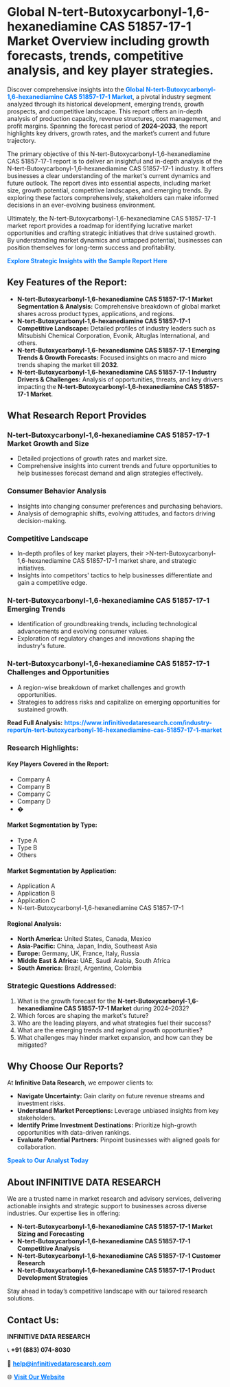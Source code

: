 <h1>Global N-tert-Butoxycarbonyl-1,6-hexanediamine CAS 51857-17-1 Market Overview including growth forecasts, trends, competitive analysis, and key player strategies.</h1>
<p>
Discover comprehensive insights into the 
<a href="https://www.infinitivedataresearch.com/industry-report/n-tert-butoxycarbonyl-16-hexanediamine-cas-51857-17-1-market" rel="dofollow" style="color: #007BFF; text-decoration: none;"><strong>Global N-tert-Butoxycarbonyl-1,6-hexanediamine CAS 51857-17-1 Market</strong></a>, a pivotal industry segment analyzed through its historical development, emerging trends, growth prospects, and competitive landscape. This report offers an in-depth analysis of production capacity, revenue structures, cost management, and profit margins. Spanning the forecast period of <strong>2024–2033</strong>, the report highlights key drivers, growth rates, and the market’s current and future trajectory.
</p>
<p>
The primary objective of this N-tert-Butoxycarbonyl-1,6-hexanediamine CAS 51857-17-1 report is to deliver an insightful and in-depth analysis of the N-tert-Butoxycarbonyl-1,6-hexanediamine CAS 51857-17-1 industry. It offers businesses a clear understanding of the market's current dynamics and future outlook. The report dives into essential aspects, including market size, growth potential, competitive landscapes, and emerging trends. By exploring these factors comprehensively, stakeholders can make informed decisions in an ever-evolving business environment.
</p>
<p>
Ultimately, the N-tert-Butoxycarbonyl-1,6-hexanediamine CAS 51857-17-1 market report provides a roadmap for identifying lucrative market opportunities and crafting strategic initiatives that drive sustained growth. By understanding market dynamics and untapped potential, businesses can position themselves for long-term success and profitability.
</p>
<p>
<a href="https://www.infinitivedataresearch.com/request-sample/reportId=103480" style="color: #007BFF; text-decoration: none;"><strong>Explore Strategic Insights with the Sample Report Here</strong></a>
</p>

<h2>Key Features of the Report:</h2>
<ul>
<li><strong>N-tert-Butoxycarbonyl-1,6-hexanediamine CAS 51857-17-1 Market Segmentation & Analysis:</strong> Comprehensive breakdown of global market shares across product types, applications, and regions.</li>
<li><strong>N-tert-Butoxycarbonyl-1,6-hexanediamine CAS 51857-17-1 Competitive Landscape:</strong> Detailed profiles of industry leaders such as Mitsubishi Chemical Corporation, Evonik, Altuglas International, and others.</li>
<li><strong>N-tert-Butoxycarbonyl-1,6-hexanediamine CAS 51857-17-1 Emerging Trends & Growth Forecasts:</strong> Focused insights on macro and micro trends shaping the market till <strong>2032</strong>.</li>
<li><strong>N-tert-Butoxycarbonyl-1,6-hexanediamine CAS 51857-17-1 Industry Drivers & Challenges:</strong> Analysis of opportunities, threats, and key drivers impacting the <strong>N-tert-Butoxycarbonyl-1,6-hexanediamine CAS 51857-17-1 Market</strong>.</li>
</ul>

<h2>What Research Report Provides</h2>
<h3>N-tert-Butoxycarbonyl-1,6-hexanediamine CAS 51857-17-1 Market Growth and Size</h3>
<ul>
<li>Detailed projections of growth rates and market size.</li>
<li>Comprehensive insights into current trends and future opportunities to help businesses forecast demand and align strategies effectively.</li>
</ul>

<h3>Consumer Behavior Analysis</h3>
<ul>
<li>Insights into changing consumer preferences and purchasing behaviors.</li>
<li>Analysis of demographic shifts, evolving attitudes, and factors driving decision-making.</li>
</ul>

<h3>Competitive Landscape</h3>
<ul>
<li>In-depth profiles of key market players, their >N-tert-Butoxycarbonyl-1,6-hexanediamine CAS 51857-17-1 market share, and strategic initiatives.</li>
<li>Insights into competitors' tactics to help businesses differentiate and gain a competitive edge.</li>
</ul>

<h3>N-tert-Butoxycarbonyl-1,6-hexanediamine CAS 51857-17-1 Emerging Trends</h3>
<ul>
<li>Identification of groundbreaking trends, including technological advancements and evolving consumer values.</li>
<li>Exploration of regulatory changes and innovations shaping the industry's future.</li>
</ul>

<h3>N-tert-Butoxycarbonyl-1,6-hexanediamine CAS 51857-17-1 Challenges and Opportunities</h3>
<ul>
<li>A region-wise breakdown of market challenges and growth opportunities.</li>
<li>Strategies to address risks and capitalize on emerging opportunities for sustained growth.</li>
</ul>
<p><strong>Read Full Analysis:</strong> <a href="https://www.infinitivedataresearch.com/industry-report/n-tert-butoxycarbonyl-16-hexanediamine-cas-51857-17-1-market" rel="dofollow" style="color: #007BFF; text-decoration: none;"><strong>https://www.infinitivedataresearch.com/industry-report/n-tert-butoxycarbonyl-16-hexanediamine-cas-51857-17-1-market</strong></a></p>
<h3>Research Highlights:</h3>
<h4>Key Players Covered in the Report:</h4>
<ul><li>Company A</li><li>Company B</li><li>Company C</li><li>Company D</li><li>�</li></ul>
<h4>Market Segmentation by Type:</h4>
<ul><li>Type A</li><li>Type B</li><li>Others</li></ul>
<h4>Market Segmentation by Application:</h4>
<ul><li>Application A</li><li>Application B</li><li>Application C</li><li>N-tert-Butoxycarbonyl-1,6-hexanediamine CAS 51857-17-1</li></ul>

<h4>Regional Analysis:</h4>
<ul>
<li><strong>North America:</strong> United States, Canada, Mexico</li>
<li><strong>Asia-Pacific:</strong> China, Japan, India, Southeast Asia</li>
<li><strong>Europe:</strong> Germany, UK, France, Italy, Russia</li>
<li><strong>Middle East & Africa:</strong> UAE, Saudi Arabia, South Africa</li>
<li><strong>South America:</strong> Brazil, Argentina, Colombia</li>
</ul>

<h3>Strategic Questions Addressed:</h3>
<ol>
<li>What is the growth forecast for the <strong>N-tert-Butoxycarbonyl-1,6-hexanediamine CAS 51857-17-1 Market</strong> during 2024–2032?</li>
<li>Which forces are shaping the market's future?</li>
<li>Who are the leading players, and what strategies fuel their success?</li>
<li>What are the emerging trends and regional growth opportunities?</li>
<li>What challenges may hinder market expansion, and how can they be mitigated?</li>
</ol>

<h2>Why Choose Our Reports?</h2>
<p>At <strong>Infinitive Data Research</strong>, we empower clients to:</p>
<ul>
<li><strong>Navigate Uncertainty:</strong> Gain clarity on future revenue streams and investment risks.</li>
<li><strong>Understand Market Perceptions:</strong> Leverage unbiased insights from key stakeholders.</li>
<li><strong>Identify Prime Investment Destinations:</strong> Prioritize high-growth opportunities with data-driven rankings.</li>
<li><strong>Evaluate Potential Partners:</strong> Pinpoint businesses with aligned goals for collaboration.</li>
</ul>
<p><a href="https://www.infinitivedataresearch.com/industry-report/n-tert-butoxycarbonyl-16-hexanediamine-cas-51857-17-1-market" rel="dofollow" style="color: #007BFF; text-decoration: none;"><strong>Speak to Our Analyst Today</strong></a></p>

<h2>About INFINITIVE DATA RESEARCH</h2>
<p>We are a trusted name in market research and advisory services, delivering actionable insights and strategic support to businesses across diverse industries. Our expertise lies in offering:</p>
<ul>
<li><strong>N-tert-Butoxycarbonyl-1,6-hexanediamine CAS 51857-17-1 Market Sizing and Forecasting</strong></li>
<li><strong>N-tert-Butoxycarbonyl-1,6-hexanediamine CAS 51857-17-1 Competitive Analysis</strong></li>
<li><strong>N-tert-Butoxycarbonyl-1,6-hexanediamine CAS 51857-17-1 Customer Research</strong></li>
<li><strong>N-tert-Butoxycarbonyl-1,6-hexanediamine CAS 51857-17-1 Product Development Strategies</strong></li>
</ul>
<p>Stay ahead in today’s competitive landscape with our tailored research solutions.</p>

<h2>Contact Us:</h2>
<p><strong>INFINITIVE DATA RESEARCH</strong></p>
<p>📞 <strong>+91 (883) 074-8030</strong></p>
<p>📧 <strong><a href="mailto:help@infinitivedataresearch.com" style="color: #007BFF;">help@infinitivedataresearch.com</a></strong></p>
<p>🌐 <strong><a href="https://www.infinitivedataresearch.com" rel="dofollow" style="color: #007BFF;">Visit Our Website</a></strong></p>